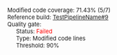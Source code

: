 <div style="font-size:13px"><div>Modified  code coverage: 71.43% (5/7)</div>
<div>Reference build: <a href="./?buildId=9">TestPipelineName#9</a></div>
<div>Quality gate: </div>
<div style="margin-left:20px;">Status: <span style="color:red"><span style="font-size:13px;line-height:14px" class="icon bowtie-icon bowtie-edit-delete"></span>Failed</span></div>
<div style="margin-left:20px;">Type: Modified code lines</div>
<div style="margin-left:20px;">Threshold: 90%</div></div>